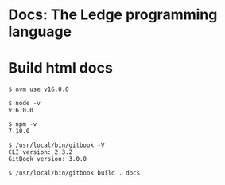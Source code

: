 # Docs: The Ledge programming language


# Build html docs

```
$ nvm use v16.0.0

$ node -v
v16.0.0

$ npm -v
7.10.0

$ /usr/local/bin/gitbook -V
CLI version: 2.3.2
GitBook version: 3.0.0

$ /usr/local/bin/gitbook build . docs
```
